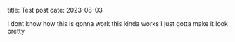 title: Test post
date: 2023-08-03

I dont know how this is gonna work this kinda works I just gotta make it look pretty

